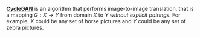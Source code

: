 **[CycleGAN](https://junyanz.github.io/CycleGAN/)** is an algorithm that performs image-to-image translation, that is a mapping $G: X \to Y$ from domain $X$ to $Y$ _without explicit pairings_. For example, $X$ could be any set of horse pictures and $Y$ could be any set of zebra pictures.